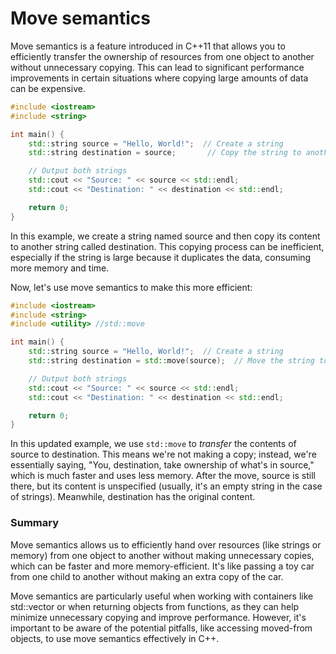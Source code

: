 # Move semantics

Move semantics is a feature introduced in C++11 that allows you to efficiently transfer the ownership of resources from one object to another without unnecessary copying. This can lead to significant performance improvements in certain situations where copying large amounts of data can be expensive.


```cpp
#include <iostream>
#include <string>

int main() {
    std::string source = "Hello, World!";  // Create a string
    std::string destination = source;       // Copy the string to another variable

    // Output both strings
    std::cout << "Source: " << source << std::endl;
    std::cout << "Destination: " << destination << std::endl;

    return 0;
}
```

In this example, we create a string named source and then copy its content to another string called destination. This copying process can be inefficient, especially if the string is large because it duplicates the data, consuming more memory and time.

Now, let's use move semantics to make this more efficient:

```cpp
#include <iostream>
#include <string>
#include <utility> //std::move

int main() {
    std::string source = "Hello, World!";  // Create a string
    std::string destination = std::move(source);  // Move the string to another variable

    // Output both strings
    std::cout << "Source: " << source << std::endl;
    std::cout << "Destination: " << destination << std::endl;

    return 0;
}
```

In this updated example, we use `std::move` to _transfer_ the contents of source to destination. This means we're not making a copy; instead, we're essentially saying, "You, destination, take ownership of what's in source," which is much faster and uses less memory. After the move, source is still there, but its content is unspecified (usually, it's an empty string in the case of strings). Meanwhile, destination has the original content.

### Summary

Move semantics allows us to efficiently hand over resources (like strings or memory) from one object to another without making unnecessary copies, which can be faster and more memory-efficient. It's like passing a toy car from one child to another without making an extra copy of the car.

Move semantics are particularly useful when working with containers like std::vector or when returning objects from functions, as they can help minimize unnecessary copying and improve performance. However, it's important to be aware of the potential pitfalls, like accessing moved-from objects, to use move semantics effectively in C++.
